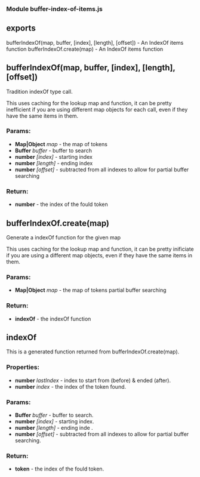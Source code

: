 ### Module buffer-index-of-items.js

## exports

bufferIndexOf(map, buffer, [index], [length], [offset]) - An IndexOf items function
bufferIndexOf.create(map) - An IndexOf items function

## bufferIndexOf(map, buffer, [index], [length], [offset])

Tradition indexOf type call.

This uses caching for the lookup map and function, it can be pretty
inefficient if you are using different map objects for each call, even if 
they have the same items in them.


### Params:

* **Map|Object** *map* - the map of tokens
* **Buffer** *buffer* - buffer to search
* **number** *[index]* - starting index
* **number** *[length]* - ending index
* **number** *[offset]* - subtracted from all indexes to allow for                              partial buffer searching

### Return:

* **number** - the index of the fould token

## bufferIndexOf.create(map)

Generate a indexOf function for the given map

This uses caching for the lookup map and function, it can be pretty
inificiate if you are using a different map objects, even if they have
the same items in them.

### Params:

* **Map|Object** *map* - the map of tokens                              partial buffer searching

### Return:

* **indexOf** - the indexOf function

## indexOf

This is a generated function returned from bufferIndexOf.create(map).

### Properties:

* **number** *lastIndex* - index to start from (before) & ended (after).
* **number** *index* - the index of the token found.

### Params:

* **Buffer** *buffer* - buffer to search.
* **number** *[index]* - starting index.
* **number** *[length]* - ending inde .
* **number** *[offset]* - subtracted from all indexes to allow for                              partial buffer searching.

### Return:

* **token** - the index of the fould token.

